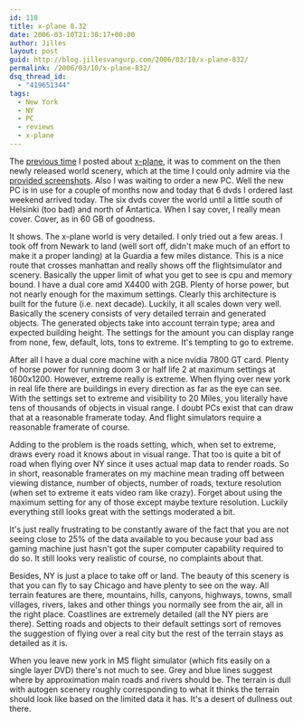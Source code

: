 ```yaml
---
id: 118
title: x-plane 8.32
date: 2006-03-10T21:30:17+00:00
author: Jilles
layout: post
guid: http://blog.jillesvangurp.com/2006/03/10/x-plane-832/
permalink: /2006/03/10/x-plane-832/
dsq_thread_id:
  - "419651344"
tags:
  - New York
  - NY
  - PC
  - reviews
  - x-plane
---
```

The [previous time](https://www.jillesvangurp.com/2005/12/19/x-plane-global-scenery/) I posted about [x-plane](http://x-plane.com/), it was to comment on the then newly released world scenery, which at the time I could only admire via the [provided screenshots](http://www.global-scenery.org/). Also I was waiting to order a new PC. Well the new PC is in use for a couple of months now and today that 6 dvds I ordered last weekend arrived today. The six dvds cover the world until a little south of Helsinki (too bad) and north of Antartica. When I say cover, I really mean cover. Cover, as in 60 GB of goodness.

It shows. The x-plane world is very detailed. I only tried out a few areas. I took off from Newark to land (well sort off, didn't make much of an effort to make it a proper landing) at la Guardia a few miles distance. This is a nice route that crosses manhattan and really shows off the flightsimulator and scenery. Basically the upper limit of what you get to see is cpu and memory bound. I have a dual core amd X4400 with 2GB. Plenty of horse power, but not nearly enough for the maximum settings. Clearly this architecture is built for the future (i.e. next decade). Luckily, it all scales down very well. Basically the scenery consists of very detailed terrain and generated objects. The generated objects take into account terrain type; area and expected building height. The settings for the amount you can display range from none, few, default, lots, tons to extreme. It's tempting to go to extreme.

After all I have  a dual core machine with a nice nvidia 7800 GT card. Plenty of horse power for running doom 3 or half life 2 at maximum settings at 1600x1200. However, extreme really is extreme. When flying over new york in real life there are buildings in every direction as far as the eye can see. With the settings set to extreme and visibility to 20 Miles, you literally have tens of thousands of objects in visual range. I doubt PCs exist that can draw that at a reasonable framerate today. And flight simulators require a reasonable framerate of course.

Adding to the problem is the roads setting, which, when set to extreme, draws every road it knows about in visual range. That too is quite a bit of road when flying over NY since it uses actual map data to render roads. So in short, reasonable framerates on my machine mean trading off between viewing distance, number of objects, number of roads, texture resolution (when set to extreme it eats video ram like crazy). Forget about using the maximum setting for any of those except maybe texture resolution. Luckily everything still looks great with the settings moderated a bit.

It's just really frustrating to be constantly aware of the fact that you are not seeing close to 25% of the data available to you because your bad ass gaming machine just hasn't got the super computer capability required to do so. It still looks very realistic of course, no complaints about that.

Besides, NY is just a place to take off or land. The beauty of this scenery is that you can fly to say Chicago and have plenty to see on the way. All terrain features are there, mountains, hills, canyons, highways, towns, small villages, rivers, lakes and other things you normally see from the air, all in the right place. Coastlines are extremely detailed (all the NY piers are there). Setting roads and objects to their default settings sort of removes the suggestion of flying over a real city but the rest of the terrain stays as detailed as it is.

When you leave new york in MS flight simulator (which fits easily on a single layer DVD) there's not much to see. Grey and blue lines suggest where by approximation main roads and rivers should be. The terrain is dull with autogen scenery roughly corresponding to what it thinks the terrain should look like based on the limited data it has. It's a desert of dullness out there.